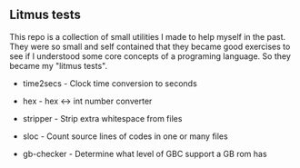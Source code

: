 Litmus tests
---

This repo is a collection of small utilities I made to help myself in the past. They were so small and self contained that they became good exercises to see if I understood some core concepts of a programing language. So they became my "litmus tests".

* time2secs - Clock time conversion to seconds

* hex - hex <-> int number converter

* stripper - Strip extra whitespace from files

* sloc - Count source lines of codes in one or many files

* gb-checker - Determine what level of GBC support a GB rom has
